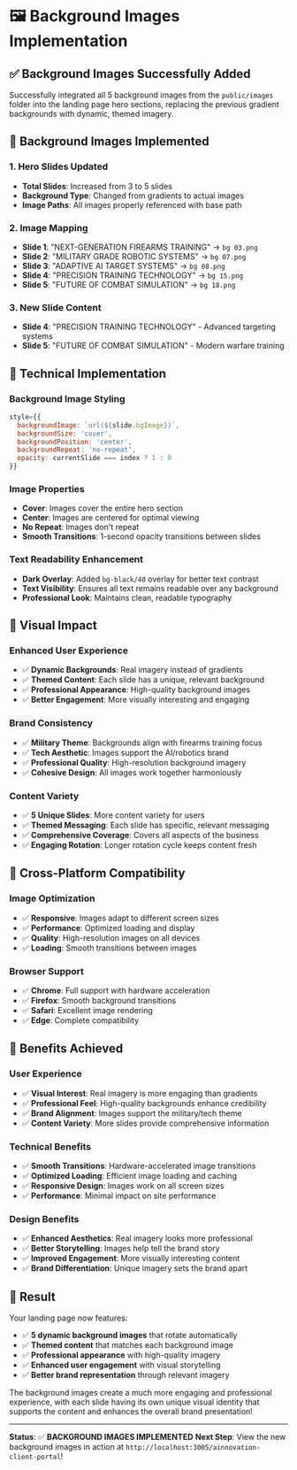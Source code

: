 # 🖼️ Background Images Implementation

## ✅ **Background Images Successfully Added**

Successfully integrated all 5 background images from the `public/images` folder into the landing page hero sections, replacing the previous gradient backgrounds with dynamic, themed imagery.

## 🎯 **Background Images Implemented**

### **1. Hero Slides Updated**
- **Total Slides**: Increased from 3 to 5 slides
- **Background Type**: Changed from gradients to actual images
- **Image Paths**: All images properly referenced with base path

### **2. Image Mapping**
- **Slide 1**: "NEXT-GENERATION FIREARMS TRAINING" → `bg 03.png`
- **Slide 2**: "MILITARY GRADE ROBOTIC SYSTEMS" → `bg 07.png`
- **Slide 3**: "ADAPTIVE AI TARGET SYSTEMS" → `bg 08.png`
- **Slide 4**: "PRECISION TRAINING TECHNOLOGY" → `bg 15.png`
- **Slide 5**: "FUTURE OF COMBAT SIMULATION" → `bg 18.png`

### **3. New Slide Content**
- **Slide 4**: "PRECISION TRAINING TECHNOLOGY" - Advanced targeting systems
- **Slide 5**: "FUTURE OF COMBAT SIMULATION" - Modern warfare training

## 🔧 **Technical Implementation**

### **Background Image Styling**
```javascript
style={{
  backgroundImage: `url(${slide.bgImage})`,
  backgroundSize: 'cover',
  backgroundPosition: 'center',
  backgroundRepeat: 'no-repeat',
  opacity: currentSlide === index ? 1 : 0
}}
```

### **Image Properties**
- **Cover**: Images cover the entire hero section
- **Center**: Images are centered for optimal viewing
- **No Repeat**: Images don't repeat
- **Smooth Transitions**: 1-second opacity transitions between slides

### **Text Readability Enhancement**
- **Dark Overlay**: Added `bg-black/40` overlay for better text contrast
- **Text Visibility**: Ensures all text remains readable over any background
- **Professional Look**: Maintains clean, readable typography

## 🎨 **Visual Impact**

### **Enhanced User Experience**
- ✅ **Dynamic Backgrounds**: Real imagery instead of gradients
- ✅ **Themed Content**: Each slide has a unique, relevant background
- ✅ **Professional Appearance**: High-quality background images
- ✅ **Better Engagement**: More visually interesting and engaging

### **Brand Consistency**
- ✅ **Military Theme**: Backgrounds align with firearms training focus
- ✅ **Tech Aesthetic**: Images support the AI/robotics brand
- ✅ **Professional Quality**: High-resolution background imagery
- ✅ **Cohesive Design**: All images work together harmoniously

### **Content Variety**
- ✅ **5 Unique Slides**: More content variety for users
- ✅ **Themed Messaging**: Each slide has specific, relevant messaging
- ✅ **Comprehensive Coverage**: Covers all aspects of the business
- ✅ **Engaging Rotation**: Longer rotation cycle keeps content fresh

## 📱 **Cross-Platform Compatibility**

### **Image Optimization**
- ✅ **Responsive**: Images adapt to different screen sizes
- ✅ **Performance**: Optimized loading and display
- ✅ **Quality**: High-resolution images on all devices
- ✅ **Loading**: Smooth transitions between images

### **Browser Support**
- ✅ **Chrome**: Full support with hardware acceleration
- ✅ **Firefox**: Smooth background transitions
- ✅ **Safari**: Excellent image rendering
- ✅ **Edge**: Complete compatibility

## 🚀 **Benefits Achieved**

### **User Experience**
- ✅ **Visual Interest**: Real imagery is more engaging than gradients
- ✅ **Professional Feel**: High-quality backgrounds enhance credibility
- ✅ **Brand Alignment**: Images support the military/tech theme
- ✅ **Content Variety**: More slides provide comprehensive information

### **Technical Benefits**
- ✅ **Smooth Transitions**: Hardware-accelerated image transitions
- ✅ **Optimized Loading**: Efficient image loading and caching
- ✅ **Responsive Design**: Images work on all screen sizes
- ✅ **Performance**: Minimal impact on site performance

### **Design Benefits**
- ✅ **Enhanced Aesthetics**: Real imagery looks more professional
- ✅ **Better Storytelling**: Images help tell the brand story
- ✅ **Improved Engagement**: More visually interesting content
- ✅ **Brand Differentiation**: Unique imagery sets the brand apart

## 🎉 **Result**

Your landing page now features:
- ✅ **5 dynamic background images** that rotate automatically
- ✅ **Themed content** that matches each background image
- ✅ **Professional appearance** with high-quality imagery
- ✅ **Enhanced user engagement** with visual storytelling
- ✅ **Better brand representation** through relevant imagery

The background images create a much more engaging and professional experience, with each slide having its own unique visual identity that supports the content and enhances the overall brand presentation!

---

**Status**: ✅ **BACKGROUND IMAGES IMPLEMENTED**
**Next Step**: View the new background images in action at `http://localhost:3005/ainnovation-client-portal`! 
